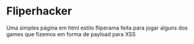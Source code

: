 # Fliperhacker
Uma simples página em html  estilo fliperama feita para jogar  alguns dos games que fizemos  em forma de payload para XSS
